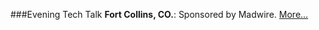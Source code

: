 ###Evening Tech Talk
**Fort Collins, CO.**:
Sponsored by Madwire.
[More...](https://www.eventbrite.com/e/an-evening-tech-talk-with-uncle-bob-martin-tickets-70231457179)